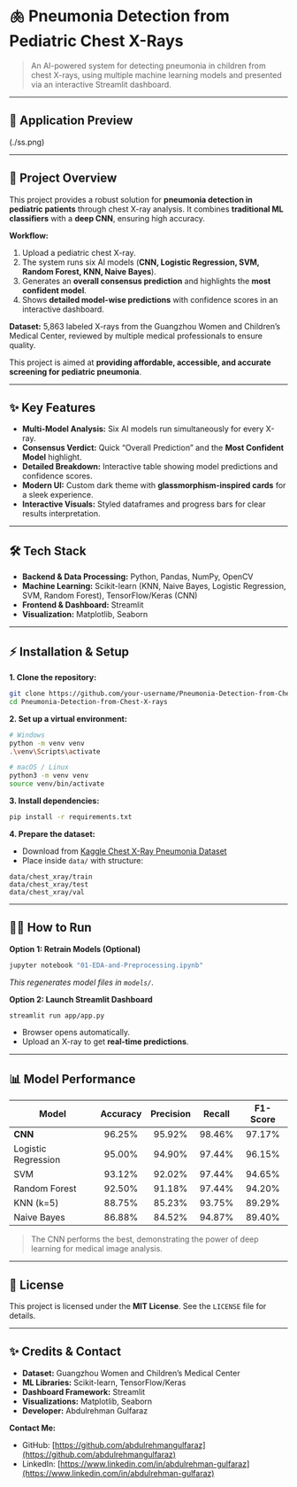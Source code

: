 # 🫁 Pneumonia Detection from Pediatric Chest X-Rays

> An AI-powered system for detecting pneumonia in children from chest X-rays, using multiple machine learning models and presented via an interactive Streamlit dashboard.

---

## 📸 Application Preview

(./ss.png)

---

## 🚀 Project Overview

This project provides a robust solution for **pneumonia detection in pediatric patients** through chest X-ray analysis. It combines **traditional ML classifiers** with a **deep CNN**, ensuring high accuracy.

**Workflow:**

1. Upload a pediatric chest X-ray.
2. The system runs six AI models (**CNN, Logistic Regression, SVM, Random Forest, KNN, Naive Bayes**).
3. Generates an **overall consensus prediction** and highlights the **most confident model**.
4. Shows **detailed model-wise predictions** with confidence scores in an interactive dashboard.

**Dataset:** 5,863 labeled X-rays from the Guangzhou Women and Children’s Medical Center, reviewed by multiple medical professionals to ensure quality.

This project is aimed at **providing affordable, accessible, and accurate screening for pediatric pneumonia**.

---

## ✨ Key Features

* **Multi-Model Analysis:** Six AI models run simultaneously for every X-ray.
* **Consensus Verdict:** Quick “Overall Prediction” and the **Most Confident Model** highlight.
* **Detailed Breakdown:** Interactive table showing model predictions and confidence scores.
* **Modern UI:** Custom dark theme with **glassmorphism-inspired cards** for a sleek experience.
* **Interactive Visuals:** Styled dataframes and progress bars for clear results interpretation.

---

## 🛠️ Tech Stack

* **Backend & Data Processing:** Python, Pandas, NumPy, OpenCV
* **Machine Learning:** Scikit-learn (KNN, Naive Bayes, Logistic Regression, SVM, Random Forest), TensorFlow/Keras (CNN)
* **Frontend & Dashboard:** Streamlit
* **Visualization:** Matplotlib, Seaborn

---

## ⚡ Installation & Setup

**1. Clone the repository:**

```bash
git clone https://github.com/your-username/Pneumonia-Detection-from-Chest-X-rays.git
cd Pneumonia-Detection-from-Chest-X-rays
```

**2. Set up a virtual environment:**

```bash
# Windows
python -m venv venv
.\venv\Scripts\activate

# macOS / Linux
python3 -m venv venv
source venv/bin/activate
```

**3. Install dependencies:**

```bash
pip install -r requirements.txt
```

**4. Prepare the dataset:**

* Download from [Kaggle Chest X-Ray Pneumonia Dataset](https://www.kaggle.com/datasets/paultimothymooney/chest-xray-pneumonia)
* Place inside `data/` with structure:

```
data/chest_xray/train
data/chest_xray/test
data/chest_xray/val
```

---

## 🏃‍♂️ How to Run

**Option 1: Retrain Models (Optional)**

```bash
jupyter notebook "01-EDA-and-Preprocessing.ipynb"
```

*This regenerates model files in `models/`.*

**Option 2: Launch Streamlit Dashboard**

```bash
streamlit run app/app.py
```

* Browser opens automatically.
* Upload an X-ray to get **real-time predictions**.

---

## 📊 Model Performance

| Model               | Accuracy | Precision | Recall | F1-Score |
| ------------------- | :------: | :-------: | :----: | :------: |
| **CNN**             |  96.25%  |   95.92%  | 98.46% |  97.17%  |
| Logistic Regression |  95.00%  |   94.90%  | 97.44% |  96.15%  |
| SVM                 |  93.12%  |   92.02%  | 97.44% |  94.65%  |
| Random Forest       |  92.50%  |   91.18%  | 97.44% |  94.20%  |
| KNN (k=5)           |  88.75%  |   85.23%  | 93.75% |  89.29%  |
| Naive Bayes         |  86.88%  |   84.52%  | 94.87% |  89.40%  |

> The CNN performs the best, demonstrating the power of deep learning for medical image analysis.

---

## 📄 License

This project is licensed under the **MIT License**. See the `LICENSE` file for details.

---

## ✨ Credits & Contact

* **Dataset:** Guangzhou Women and Children’s Medical Center
* **ML Libraries:** Scikit-learn, TensorFlow/Keras
* **Dashboard Framework:** Streamlit
* **Visualizations:** Matplotlib, Seaborn
* **Developer:** Abdulrehman Gulfaraz

**Contact Me:**

* GitHub: [https://github.com/abdulrehmangulfaraz](https://github.com/abdulrehmangulfaraz)
* LinkedIn: [https://www.linkedin.com/in/abdulrehman-gulfaraz](https://www.linkedin.com/in/abdulrehman-gulfaraz)


